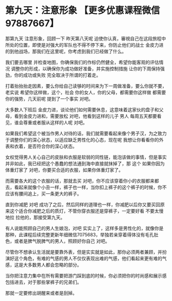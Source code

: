 # 第九天：注意形象 【更多优惠课程微信97887667】  

那第九天 注意形象，回顾一下 昨天第八天呢 迫使你认真，審視自己在这段旅程中所处的位置，即使是对强大的军队也不得不停下来，你防止他们的战士 金皮力进的到他战场，那我们在这里呢，你考虑到我们已经做了什么。

我们要去哪里 并检查地图，你确保我们的作标仍然健全，希望你能客观的评估情况 调整你的形成，以确保你为成功做好准备，并实施控制措施 让你的下周保持强劲，你的成功或失败 完全取决于所谓的打着走。

打着抬抬抬走因素，要么你给自己读够的时间来为下一周做准备，要么你就不要，老实说 希望你这样做，这个，社会 你的女人，你的父母，都需要你这样做 都需要你的强势，几天前呢 提到了一个事实 对吧。

大多数人下班后 金皮力进，谈论他们如何需要休息，这意味着这家伙的盘子和父母，看到金皮力进和，需要放松 对吧，他看到这样的儿子 男人 每周五天都要看见，谁会尊重或者服从这样的人呢 对吧。

如果我们希望这个被当作男人对待的话，我们就需要看起来像个男子汉，为之致力于调整你们的深心状态，以适应缺乏男性化的心态，现在呢 我想让你看看你的外表和衣着，是否符合你的深心状态。

女权觉得男人关心自己的皮肤和衣服是软弱的同性链，能泡该做的事情，但是事实并非如此，我已经把这个愚蠢的想法通到海中直接就抹掉了，那 这个 如果你因为体重灯家了 对吧，你要买合适的衣服，如果你体重灯家了。

而需要各大的这个衣服的话，那就去买 对吧，你不应该穿着你小的衣服都来都去，看起来就像个小丑一样，裤子也一样，当你扣上裤子的这个裤子的时候，你不应该有腰间追上，买一条更大的裤子。

直到你减肥 对吧 成功了之后，然后同样的道理也一样，你减肥以后你又要买回原来这个适合你减肥之后的质灯，不管你穿衣服还是穿裤子，一定要好看 不要太慢地拉 拉他的，那接受第九天。

有人说能照顾自己的男人生娘泡，对吧 实实上了，这样多是男性化的，就像你是那种，此课程后续完整更新年细微信7075683，举独若亲穿着得体没有毛孔肚色，或者是脾气脱脾气的男人，照顾好你自己 对吧。

尽管你不想承认生活就是要靠外表，但是实实就是如此，那你必须两者兼顾，并扮演好这个角色，有难的气感的男人不仅仅表现出难的气感，他们看起来更有难的气感，这是大多数男人都会忽略的部分。

当你把注意力集中在所有需要把游门踩到底的时候，你必须把你的时尚感和展示感包括进去，对于那些掌裤子的兄弟们。

那就一定要修出胡醒来或者是刮掉。